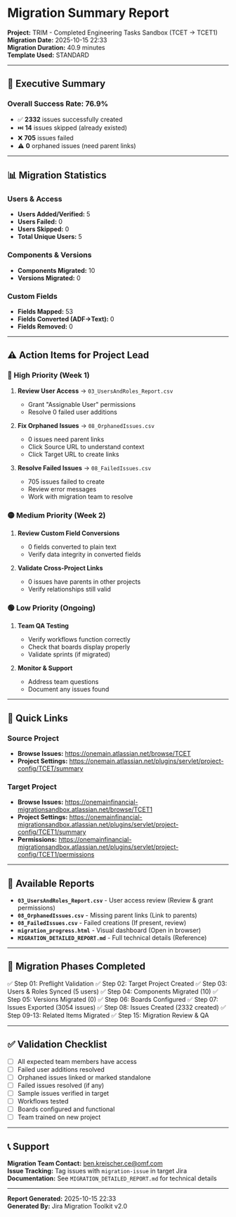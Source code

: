 # Migration Summary Report

**Project:** TRIM - Completed Engineering Tasks Sandbox (TCET → TCET1)  
**Migration Date:** 2025-10-15 22:33  
**Migration Duration:** 40.9 minutes  
**Template Used:** STANDARD

---

## 🎯 Executive Summary

### Overall Success Rate: **76.9%**

- ✅ **2332** issues successfully created
- ⏭️ **14** issues skipped (already existed)
- ❌ **705** issues failed
- ⚠️ **0** orphaned issues (need parent links)

---

## 📊 Migration Statistics

### Users & Access
- **Users Added/Verified:** 5
- **Users Failed:** 0
- **Users Skipped:** 0
- **Total Unique Users:** 5

### Components & Versions
- **Components Migrated:** 10
- **Versions Migrated:** 0

### Custom Fields
- **Fields Mapped:** 53
- **Fields Converted (ADF→Text):** 0
- **Fields Removed:** 0

---

## ⚠️ Action Items for Project Lead

### 🔴 High Priority (Week 1)
1. **Review User Access** → `03_UsersAndRoles_Report.csv`
   - Grant "Assignable User" permissions
   - Resolve 0 failed user additions

2. **Fix Orphaned Issues** → `08_OrphanedIssues.csv`
   - 0 issues need parent links
   - Click Source URL to understand context
   - Click Target URL to create links

3. **Resolve Failed Issues** → `08_FailedIssues.csv`
   - 705 issues failed to create
   - Review error messages
   - Work with migration team to resolve

### 🟡 Medium Priority (Week 2)
1. **Review Custom Field Conversions**
   - 0 fields converted to plain text
   - Verify data integrity in converted fields

2. **Validate Cross-Project Links**
   - 0 issues have parents in other projects
   - Verify relationships still valid

### 🟢 Low Priority (Ongoing)
1. **Team QA Testing**
   - Verify workflows function correctly
   - Check that boards display properly
   - Validate sprints (if migrated)

2. **Monitor & Support**
   - Address team questions
   - Document any issues found

---

## 🔗 Quick Links

### Source Project
- **Browse Issues:** https://onemain.atlassian.net/browse/TCET
- **Project Settings:** https://onemain.atlassian.net/plugins/servlet/project-config/TCET/summary

### Target Project
- **Browse Issues:** https://onemainfinancial-migrationsandbox.atlassian.net/browse/TCET1
- **Project Settings:** https://onemainfinancial-migrationsandbox.atlassian.net/plugins/servlet/project-config/TCET1/summary
- **Permissions:** https://onemainfinancial-migrationsandbox.atlassian.net/plugins/servlet/project-config/TCET1/permissions

---

## 📁 Available Reports

- **`03_UsersAndRoles_Report.csv`** - User access review (Review & grant permissions)
- **`08_OrphanedIssues.csv`** - Missing parent links (Link to parents)
- **`08_FailedIssues.csv`** - Failed creations (If present, review)
- **`migration_progress.html`** - Visual dashboard (Open in browser)
- **`MIGRATION_DETAILED_REPORT.md`** - Full technical details (Reference)

---

## 🎯 Migration Phases Completed

✅ Step 01: Preflight Validation
✅ Step 02: Target Project Created
✅ Step 03: Users & Roles Synced (5 users)
✅ Step 04: Components Migrated (10)
✅ Step 05: Versions Migrated (0)
✅ Step 06: Boards Configured
✅ Step 07: Issues Exported (3054 issues)
✅ Step 08: Issues Created (2332 created)
✅ Step 09-13: Related Items Migrated
✅ Step 15: Migration Review & QA

---

## ✅ Validation Checklist

- [ ] All expected team members have access
- [ ] Failed user additions resolved
- [ ] Orphaned issues linked or marked standalone
- [ ] Failed issues resolved (if any)
- [ ] Sample issues verified in target
- [ ] Workflows tested
- [ ] Boards configured and functional
- [ ] Team trained on new project

---

## 📞 Support

**Migration Team Contact:** ben.kreischer.ce@omf.com  
**Issue Tracking:** Tag issues with `migration-issue` in target Jira  
**Documentation:** See `MIGRATION_DETAILED_REPORT.md` for technical details

---

**Report Generated:** 2025-10-15 22:33  
**Generated By:** Jira Migration Toolkit v2.0


